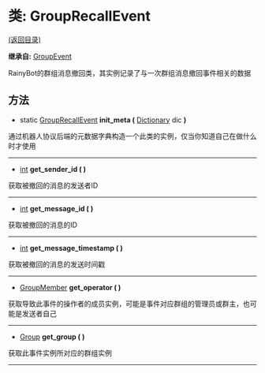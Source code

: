 # 类: GroupRecallEvent

[(返回目录)](./)

**继承自:** [GroupEvent](GroupEvent.md)

RainyBot的群组消息撤回类，其实例记录了与一次群组消息撤回事件相关的数据

## 方法

* static [GroupRecallEvent](GroupRecallEvent.md) **init\_meta (** [Dictionary](https://docs.godotengine.org/en/latest/classes/class\_dictionary.html) dic **)**

通过机器人协议后端的元数据字典构造一个此类的实例，仅当你知道自己在做什么时才使用

***

* [int](https://docs.godotengine.org/en/latest/classes/class\_int.html) **get\_sender\_id ( )**

获取被撤回的消息的发送者ID

***

* [int](https://docs.godotengine.org/en/latest/classes/class\_int.html) **get\_message\_id ( )**

获取被撤回的消息的ID

***

* [int](https://docs.godotengine.org/en/latest/classes/class\_int.html) **get\_message\_timestamp ( )**

获取被撤回的消息的发送时间戳

***

* [GroupMember](GroupMember.md) **get\_operator ( )**

获取导致此事件的操作者的成员实例，可能是事件对应群组的管理员或群主，也可能是发送者自己

***

* [Group](Group.md) **get\_group ( )**

获取此事件实例所对应的群组实例

***
